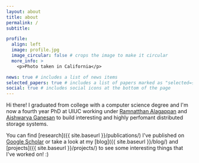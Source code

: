 ```yaml
---
layout: about
title: about
permalink: /
subtitle: 

profile:
  align: left
  image: profile.jpg
  image_circular: false # crops the image to make it circular
  more_info: >
    <p>Photo taken in California</p>

news: true # includes a list of news items
selected_papers: true # includes a list of papers marked as "selected={true}"
social: true # includes social icons at the bottom of the page
---
```


Hi there! I graduated from college with a computer science degree and I'm now a fourth year PhD at UIUC working under [Ramnatthan Alagappan](https://ramalagappan.github.io) and [Aishwarya Ganesan](https://aishwaryaganesan.github.io) to build interesting and highly perfomant distributed storage systems.

<!-- I like to tinker with other stuff ~ clang/llvm, reverse-engineering, computer graphics, game development, virtual/augmented reality, (having worked a bit in each one) though I'm certainly not an expert in those fields. -->

You can find [research]({{ site.baseurl }}/publications/) I've published on [Google Scholar](https://scholar.google.com/citations?user=Q3IeO4wAAAAJ) or take a look at my [blog]({{ site.baseurl }}/blog/) and [projects]({{ site.baseurl }}/projects/) to see some interesting things that I've worked on! :)

